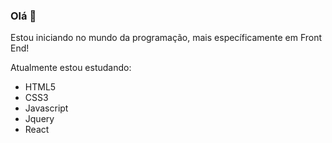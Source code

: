 ### Olá 👋

Estou iniciando no mundo da programação, mais específicamente em Front End!

Atualmente estou estudando:
- HTML5
- CSS3
- Javascript
- Jquery
- React


